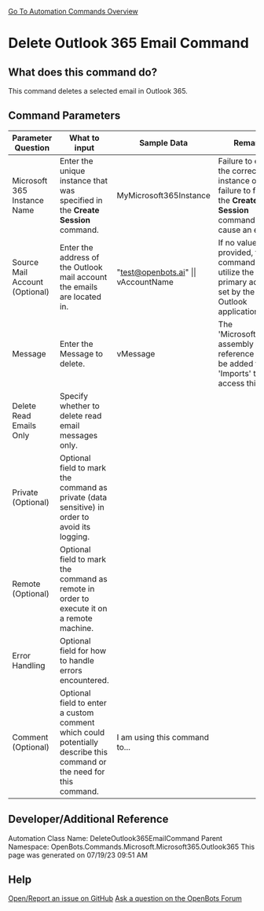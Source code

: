 <!--TITLE: Delete Outlook 365 Email Command -->
<!-- SUBTITLE: a command in the Microsoft Commands\Microsoft 365\Outlook 365 group. -->
[Go To Automation Commands Overview](/automation-commands)


# Delete Outlook 365 Email Command


## What does this command do?
This command deletes a selected email in Outlook 365.


## Command Parameters
| Parameter Question   	| What to input  	|  Sample Data 	| Remarks  	|
| ---                    | ---               | ---           | ---       |
|Microsoft 365 Instance Name|Enter the unique instance that was specified in the **Create Session** command.|MyMicrosoft365Instance|Failure to enter the correct instance or failure to first call the **Create Session** command will cause an error.|
|Source Mail Account (Optional)|Enter the address of the Outlook mail account the emails are located in.|"test@openbots.ai" \|\| vAccountName|If no value is provided, the command will utilize the primary account set by the Outlook application.|
|Message|Enter the Message to delete.|vMessage|The 'Microsoft.Graph' assembly reference must be added to 'Imports' to access this type.|
|Delete Read Emails Only|Specify whether to delete read email messages only.|||
|Private (Optional)|Optional field to mark the command as private (data sensitive) in order to avoid its logging.|||
|Remote (Optional)|Optional field to mark the command as remote in order to execute it on a remote machine.|||
|Error Handling|Optional field for how to handle errors encountered.|||
|Comment (Optional)|Optional field to enter a custom comment which could potentially describe this command or the need for this command.|I am using this command to...||


## Developer/Additional Reference
Automation Class Name: DeleteOutlook365EmailCommand
Parent Namespace: OpenBots.Commands.Microsoft.Microsoft365.Outlook365
This page was generated on 07/19/23 09:51 AM


## Help
[Open/Report an issue on GitHub](https://github.com/OpenBotsAI/OpenBots.Studio/issues/new)
[Ask a question on the OpenBots Forum](https://openbots.ai/forums/)

